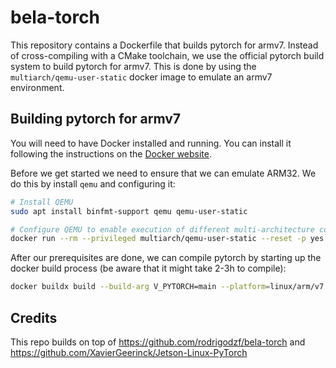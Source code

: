 # bela-torch
This repository contains a Dockerfile that builds pytorch for armv7. Instead of cross-compiling with a CMake toolchain, we use the official pytorch build system to build pytorch for armv7. This is done by using the `multiarch/qemu-user-static` docker image to emulate an armv7 environment.

## Building pytorch for armv7

You will need to have Docker installed and running. You can install it following the instructions on the [Docker website](https://docs.docker.com/get-docker/).

Before we get started we need to ensure that we can emulate ARM32. We do this by install `qemu` and configuring it:

```bash
# Install QEMU
sudo apt install binfmt-support qemu qemu-user-static

# Configure QEMU to enable execution of different multi-architecture containers by QEMU and binfmt_misc
docker run --rm --privileged multiarch/qemu-user-static --reset -p yes
```

After our prerequisites are done, we can compile pytorch by starting up the docker build process (be aware that it might take 2-3h to compile):

```bash
docker buildx build --build-arg V_PYTORCH=main --platform=linux/arm/v7 --progress=plain --output type=local,dest=./pytorch-install .
```

## Credits
This repo builds on top of https://github.com/rodrigodzf/bela-torch and https://github.com/XavierGeerinck/Jetson-Linux-PyTorch
